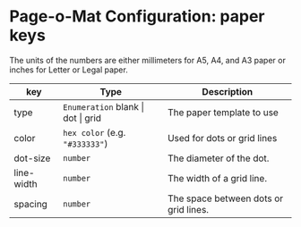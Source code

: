 # Page-o-Mat Configuration: paper keys

The units of the numbers are either millimeters for A5, A4, and A3 paper or inches for Letter or Legal paper.

|key|Type|Description|
|---|-------|-----------|
|type|`Enumeration` blank \| dot \| grid|The paper template to use|
|color|`hex color` (e.g. `"#333333"`)|Used for dots or grid lines|
|dot-size|`number`|The diameter of the dot.|
|line-width|`number`|The width of a grid line.|
|spacing|`number`|The space between dots or grid lines.|
